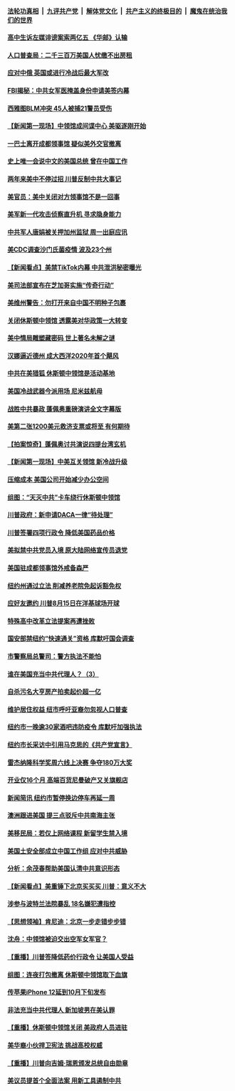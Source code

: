 

####  [法轮功真相](../../../../basic/blob/master/README.md?t=07270402) &nbsp;|&nbsp; [九评共产党](../../../../9ping.md/blob/master/README.md?t=07270402) &nbsp;|&nbsp; [解体党文化](../../../../jtdwh.md/blob/master/README.md?t=07270402)  &nbsp;|&nbsp; [共产主义的终极目的](../../../../gczydzjmd.md/blob/master/README.md?t=07270402) &nbsp;|&nbsp; [魔鬼在统治我们的世界](../../../../mgztzwmdsj.md/blob/master/README.md?t=07270402) 

#### [高中生诉左媒诽谤案索两亿五 《华邮》认输](../pages/nsc412/n12284082.md?t=07270402) 

#### [人口普查局：二千三百万美国人忧缴不出房租](../pages/nsc412/n12284797.md?t=07270402) 

#### [应对中俄 英国或进行冷战后最大军改](../pages/nsc412/n12284873.md?t=07270402) 

#### [FBI揭秘：中共女军医掩盖身份申请美签内幕](../pages/nsc412/n12283734.md?t=07270402) 

#### [西雅图BLM冲突 45人被捕21警员受伤](../pages/nsc412/n12284661.md?t=07270402) 

#### [【新闻第一现场】中领馆成间谍中心 美驱逐刚开始](../pages/nsc412/n12284592.md?t=07270402) 

#### [一巴士离开成都领事馆 疑似美外交官撤离](../pages/nsc412/n12284580.md?t=07270402) 

#### [史上唯一会说中文的美国总统 曾在中国工作](../pages/nsc412/n12284394.md?t=07270402) 

#### [两年来美中不停过招 川普反制中共大事记](../pages/nsc412/n12283721.md?t=07270402) 

#### [美官员：美中关闭对方领事馆不是一回事](../pages/nsc412/n12284065.md?t=07270402) 

#### [美军新一代攻击侦察直升机 寻求隐身能力](../pages/nsc412/n12279956.md?t=07270402) 

#### [中共军人唐娟被关押加州监狱 周一出庭应讯](../pages/nsc412/n12283949.md?t=07270402) 

#### [美CDC调查沙门氏菌疫情 波及23个州](../pages/nsc412/n12283853.md?t=07270402) 

#### [【新闻看点】美禁TikTok内幕 中共泄洪秘密曝光](../pages/nsc412/n12283622.md?t=07270402) 

#### [美司法部宣布在芝加哥实施“传奇行动”](../pages/nsc412/n12283809.md?t=07270402) 

#### [美维州警告：勿打开来自中国不明种子包裹](../pages/nsc412/n12283781.md?t=07270402) 

#### [关闭休斯顿中领馆 透露美对华政策一大转变](../pages/nsc412/n12283516.md?t=07270402) 

#### [美中情局雕塑藏密码 世上著名未解之谜](../pages/nsc412/n12283733.md?t=07270402) 

#### [汉娜逼近德州 成大西洋2020年首个飓风](../pages/nsc412/n12283634.md?t=07270402) 

#### [中共在美猎狐 休斯顿中领馆是活动基地](../pages/nsc412/n12283374.md?t=07270402) 

#### [美国冷战武器今派用场 尼米兹航母](../pages/nsc412/n12283457.md?t=07270402) 

#### [战胜中共暴政 蓬佩奥重磅演讲全文字幕版](../pages/nsc412/n12280529.md?t=07270402) 

#### [美第二张1200美元救济支票或将至 有何期待](../pages/nsc412/n12283369.md?t=07270402) 

#### [【拍案惊奇】蓬佩奥讨共演说四提台湾玄机](../pages/nsc412/n12282566.md?t=07270402) 

#### [【新闻第一现场】中美互关领馆 新冷战升级](../pages/nsc412/n12282853.md?t=07270402) 

#### [压缩成本 美国公司开始减少办公空间](../pages/nsc412/n12281856.md?t=07270402) 

#### [组图：“天灭中共”卡车绕行休斯顿中领馆](../pages/nsc412/n12283043.md?t=07270402) 

#### [川普政府：新申请DACA一律“待处理”](../pages/nsc412/n12283238.md?t=07270402) 

#### [川普签署四项行政令 降低美国药品价格](../pages/nsc412/n12282685.md?t=07270402) 

#### [美拟禁中共党员入境 原大陆网络宣传员退党](../pages/nsc412/n12282568.md?t=07270402) 

#### [美国驻成都领事馆外戒备森严](../pages/nsc412/n12283145.md?t=07270402) 

#### [纽约州通过立法   削减养老院免起诉豁免权](../pages/nsc412/n12282571.md?t=07270402) 

#### [应好友邀约 川普8月15日在洋基球场开球](../pages/nsc412/n12282573.md?t=07270402) 

#### [特殊高中改革立法提案再遭挫败](../pages/nsc412/n12282575.md?t=07270402) 

#### [国安部禁纽约“快速通关”资格 库默吁国会调查](../pages/nsc412/n12282579.md?t=07270402) 

#### [市警察局总警司：警方执法不能怕](../pages/nsc412/n12282583.md?t=07270402) 

#### [谁在美国充当中共代理人？（3）](../pages/nsc412/n12282621.md?t=07270402) 

#### [自杀污名大亨房产拍卖起价超一亿](../pages/nsc412/n12282624.md?t=07270402) 

#### [维护居住权益 纽市呼吁亚裔勿忽视人口普查](../pages/nsc412/n12282627.md?t=07270402) 

#### [纽约市一晚逾30家酒吧违防疫令 库默吁加强执法](../pages/nsc412/n12282630.md?t=07270402) 

#### [纽约市长采访中引用马克思的《共产党宣言》](../pages/nsc412/n12282637.md?t=07270402) 

#### [雷杰纳隆科学奖周六线上决赛  争夺180万大奖](../pages/nsc412/n12282639.md?t=07270402) 

#### [开业仅16个月 高端百货尼曼破产又关旗舰店](../pages/nsc412/n12282641.md?t=07270402) 

#### [新闻简讯 纽约市暂停换边停车再延一周](../pages/nsc412/n12282644.md?t=07270402) 

#### [澳洲跟进美国 提三点驳斥中共南海主张](../pages/nsc412/n12282828.md?t=07270402) 

#### [美移民局：若仅上网络课程 新留学生禁入境](../pages/nsc412/n12282692.md?t=07270402) 

#### [美国土安全部成立中国工作组 应对中共威胁](../pages/nsc412/n12282422.md?t=07270402) 

#### [分析：余茂春帮助美国认清中共意识形态](../pages/nsc412/n12281727.md?t=07270402) 

#### [【新闻看点】美重锤下北京买买买 川普：意义不大](../pages/nsc412/n12281891.md?t=07270402) 

#### [涉参与波特兰法院暴乱 18名嫌犯遭指控](../pages/nsc412/n12282245.md?t=07270402) 

#### [【思想领袖】肯尼迪：北京一步走错步步错](../pages/nsc412/n12215025.md?t=07270402) 

#### [沈舟：中领馆被迫交出空军女军官？](../pages/nsc412/n12282144.md?t=07270402) 

#### [【重播】川普签降低药价行政令 让美国人受益](../pages/nsc412/n12281555.md?t=07270402) 

#### [组图：连夜打包撤离 休斯顿中领馆取下血旗](../pages/nsc412/n12281782.md?t=07270402) 

#### [传苹果iPhone 12延到10月下旬发布](../pages/nsc412/n12281768.md?t=07270402) 

#### [非法充当中共代理人 新加坡男在美认罪](../pages/nsc412/n12281819.md?t=07270402) 

#### [【重播】休斯顿中领馆关闭 美政府人员进驻](../pages/nsc412/n12281834.md?t=07270402) 

#### [美华裔小伙捍卫宪法 挑战高校权威](../pages/nsc412/n12281676.md?t=07270402) 

#### [【重播】川普向吉姆·瑞恩颁发总统自由勋章](../pages/nsc412/n12281263.md?t=07270402) 

#### [美议员提首个全面法案 用新工具遏制中共](../pages/nsc412/n12281686.md?t=07270402) 

